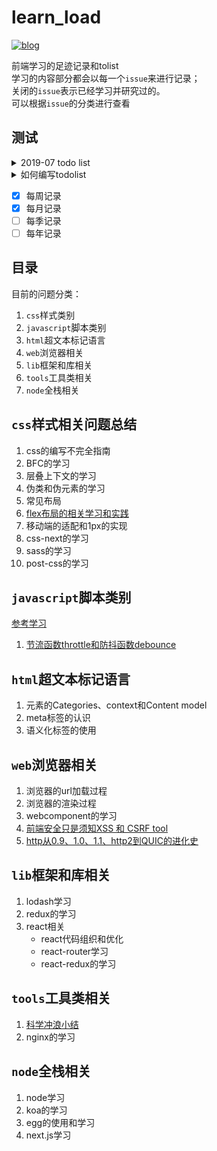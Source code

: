 # learn_load
[![blog](https://img.shields.io/badge/version-v0.0.1-orange.svg)](https://www.caoweiju.com/)

前端学习的足迹记录和tolist  
学习的内容部分都会以每一个`issue`来进行记录；  
关闭的`issue`表示已经学习并研究过的。  
可以根据`issue`的分类进行查看

## 测试
<details>
    <summary>2019-07 todo list</summary>
    - [x] Finish my changes
    - [ ] Push my commits to GitHub
    - [ ] Open a pull request
</details>

<details>
  <summary>如何编写todolist</summary>
`todolist`是需要做一个能够有耐心的坚持者。
</details>

- [x] 每周记录
- [x] 每月记录
- [ ] 每季记录
- [ ] 每年记录

## 目录

目前的问题分类：
1. `css`样式类别
2. `javascript`脚本类别
3. `html`超文本标记语言
4. `web`浏览器相关
5. `lib`框架和库相关
6. `tools`工具类相关
7. `node`全栈相关
    

## `css`样式相关问题总结

1. css的编写不完全指南
2. BFC的学习
3. 层叠上下文的学习
3. 伪类和伪元素的学习
4. 常见布局
5. [flex布局的相关学习和实践](https://github.com/caoweiju/learn_load/issues/7)
5. 移动端的适配和1px的实现
6. css-next的学习
7. sass的学习
8. post-css的学习

## `javascript`脚本类别
[参考学习](https://github.com/mqyqingfeng/Blog)

1. [节流函数throttle和防抖函数debounce](https://github.com/caoweiju/learn_load/issues/11)

## `html`超文本标记语言
1. 元素的Categories、context和Content model
2. meta标签的认识
3. 语义化标签的使用

## `web`浏览器相关
1. 浏览器的url加载过程
2. 浏览器的渲染过程
3. webcomponent的学习
4. [前端安全只是须知XSS 和 CSRF tool](https://github.com/caoweiju/learn_load/issues/26)
5. [http从0.9、1.0、1.1、http2到QUIC的进化史](https://github.com/caoweiju/learn_load/issues/28)

## `lib`框架和库相关
1. lodash学习
2. redux的学习
3. react相关
    * react代码组织和优化
    * react-router学习
    * react-redux的学习

## `tools`工具类相关
1. [科学冲浪小结](https://github.com/caoweiju/learn_load/issues/14)
2. nginx的学习

## `node`全栈相关
1. node学习
2. koa的学习
3. egg的使用和学习
4. next.js学习